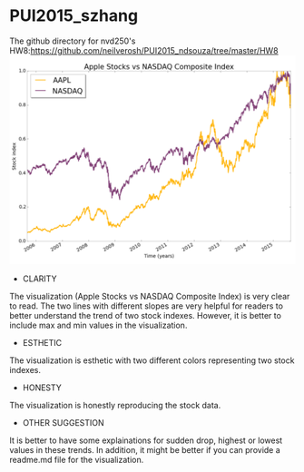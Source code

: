 # PUI2015_szhang
The github directory for nvd250's HW8:https://github.com/neilverosh/PUI2015_ndsouza/tree/master/HW8
![alt image](https://github.com/seuen/PUI2015_szhang/blob/master/HW8/Peer%20Review/neilverosh.png) 

* CLARITY

The visualization (Apple Stocks vs NASDAQ Composite Index) is very clear to read. The two lines with different slopes are very helpful for readers to better understand the trend of two stock indexes. However, it is better to include max and min values in the visualization.

* ESTHETIC

The visualization is esthetic with two different colors representing two stock indexes. 

* HONESTY

The visualization is honestly reproducing the stock data.

* OTHER SUGGESTION

It is better to have some explainations for sudden drop, highest or lowest values in these trends. In addition, it might be better if you can provide a readme.md file for the visualization.

